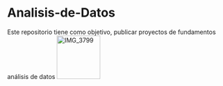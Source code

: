 # Analisis-de-Datos
Este repositorio tiene como objetivo, publicar proyectos de fundamentos análisis de datos
<img width="100" height="100" alt="IMG_3799" src="https://github.com/user-attachments/assets/81a222b9-fb0e-43f0-968e-920ad0986413" />
